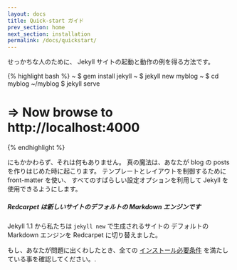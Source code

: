 ```yaml
---
layout: docs
title: Quick-start ガイド
prev_section: home
next_section: installation
permalink: /docs/quickstart/
---
```


せっかちな人のために、 Jekyll サイトの起動と動作の例を得る方法です。
<!--
For the impatient, here's how to get a boilerplate Jekyll site up and running.
-->

{% highlight bash %}
~ $ gem install jekyll
~ $ jekyll new myblog
~ $ cd myblog
~/myblog $ jekyll serve
# => Now browse to http://localhost:4000
{% endhighlight %}

にもかかわらず、それは何もありません。
真の魔法は、あなたが blog の posts を作りはじめた時に起こります。
テンプレートとレイアウトを制御するために front-matter を使い、
すべてのすばらしい設定オプションを利用して Jekyll を使用できるようにします。

<!--
That's nothing, though. The real magic happens when you start creating blog
posts, using the front-matter to control templates and layouts, and taking
advantage of all the awesome configuration options Jekyll makes available.
-->

<div class="note info">
  <h5>Redcarpet は新しいサイトのデフォルトの Markdown エンジンです</h5>
  <p>Jekyll 1.1 から私たちは <code>jekyll new</code> で生成されるサイトの
     デフォルトの Markdown エンジンを Redcarpet に切り替えました。</p>
  <!--
  <h5>Redcarpet is the default Markdown engine for new sites</h5>
  <p>In Jekyll 1.1, we switched the default markdown engine for sites
     generated with <code>jekyll new</code> to Redcarpet</p>
  -->
</div>

もし、あなたが問題に出くわしたとき、全ての [インストール必要条件][Installation]
を満たしている事を確認してください。.
<!--
If you're running into problems, ensure you have all the [requirements
installed][Installation].
-->

[Installation]: /docs/installation/
